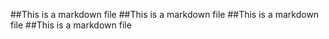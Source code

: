 
##This is a markdown file
##This is a markdown file
##This is a markdown file
##This is a markdown file
